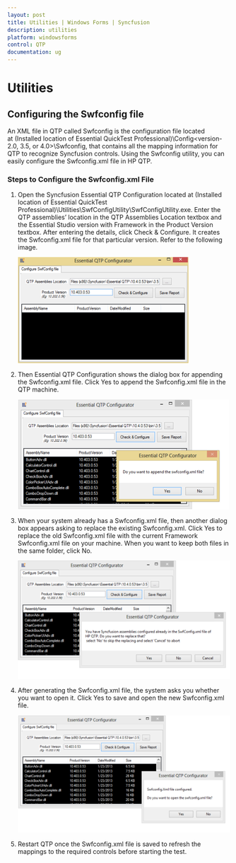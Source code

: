 ```yaml
---
layout: post
title: Utilities | Windows Forms | Syncfusion
description: utilities
platform: windowsforms
control: QTP
documentation: ug
---
```


# Utilities

## Configuring the Swfconfig file

An XML file in QTP called Swfconfig is the configuration file located at (Installed location of Essential QuickTest Professional)\Config\<version-2.0, 3.5, or 4.0>\Swfconfig, that contains all the mapping information for QTP to recognize Syncfusion controls. Using the Swfconfig utility, you can easily configure the Swfconfig.xml file in HP QTP.

### Steps to Configure the Swfconfig.xml File



1) Open the Syncfusion Essential QTP Configuration located at (Installed location of Essential QuickTest Professional)\Utilities\SwfConfigUtility\SwfConfigUtility.exe. Enter the QTP assemblies’ location in the QTP Assemblies Location textbox and the Essential Studio version with Framework in the Product Version textbox. After entering the details, click Check & Configure. It creates the Swfconfig.xml file for that particular version. Refer to the following image.
   
   ![](Utilities_images/Utilities_img1.png)
   
   



2) Then Essential QTP Configuration shows the dialog box for appending the Swfconfig.xml file. Click Yes to append the Swfconfig.xml file in the QTP machine.
   
   ![](Utilities_images/Utilities_img2.png) 
   
   



3) When your system already has a Swfconfig.xml file, then another dialog box appears asking to replace the existing Swfconfig.xml. Click Yes to replace the old Swfconfig.xml file with the current Framework Swfconfig.xml file on your machine. When you want to keep both files in the same folder, click No.
   
   ![](Utilities_images/Utilities_img3.png)
   
   

4) After generating the Swfconfig.xml file, the system asks you whether you want to open it. Click Yes to save and open the new Swfconfig.xml file.
   
   ![](Utilities_images/Utilities_img4.png)
   
   
   



5) Restart QTP once the Swfconfig.xml file is saved to refresh the mappings to the required controls before starting the test.



